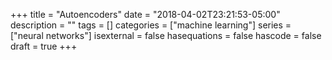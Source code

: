 +++
title = "Autoencoders"
date = "2018-04-02T23:21:53-05:00"
description = ""
tags = []
categories = ["machine learning"]
series = ["neural networks"]
isexternal = false
hasequations = false
hascode = false
draft = true
+++
